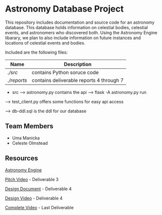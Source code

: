 # Astronomy Database Project

This repository includes documentation and source code for an astronomy database. This database holds information on celestial bodies, celestial events, and astronomers who discovered both. Using the Astronomy Engine libarary, we plan to also include information on future instances and locations of celestial events and bodies.

Included are the following files:

| Name | Description |
|------|-------------|
| *./src* | contains Python soruce code |
| *./reports* | contains deliverable reports 4 through 7 |


* src
--> astronomy.py contains the api
--> flask -A astronomy.py run  

--> test_client.py offers some functions for easy api access

--> db-ddl.sql is the ddl for our database

## Team  Members

* Uma Manicka
* Celeste Olmstead


## Resources

[Astronomy Engine](https://github.com/cosinekitty/astronomy)

[Pitch Video](https://clipchamp.com/watch/5yb3Z2ORm1g?utm_source=share&utm_medium=social&utm_campaign=watch) - Deliverable 3

[Design Document](https://vcu.mediaspace.kaltura.com/media/video1242889568/1_u95qqk0j) - Deliverable 4

[Design Video](reports/projectOverview.html) - Deliverable 4

[Complete Video](https://clipchamp.com/watch/PZGXEWYhwr1) - Last Deliverable